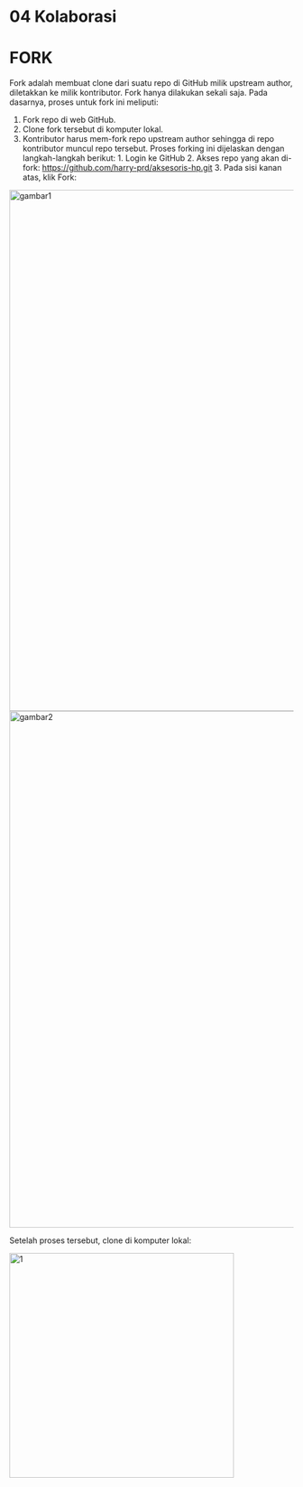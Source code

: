 # 04 Kolaborasi
# FORK
  Fork adalah membuat clone dari suatu repo di GitHub milik upstream author, diletakkan ke milik kontributor. Fork hanya dilakukan sekali saja. Pada dasarnya, proses untuk fork ini meliputi:
  1. Fork repo di web GitHub.
  2. Clone fork tersebut di komputer lokal.
  3. Kontributor harus mem-fork repo upstream author sehingga di repo kontributor muncul repo tersebut. Proses forking ini dijelaskan dengan langkah-langkah berikut:
    1. Login ke GitHub
    2. Akses repo yang akan di-fork: https://github.com/harry-prd/aksesoris-hp.git
    3. Pada sisi kanan atas, klik Fork:
 <img width="923" alt="gambar1" src="https://user-images.githubusercontent.com/115064323/224923939-9549dd87-17a2-4e5d-8d00-b2dffe4ef352.png">
<img width="915" alt="gambar2" src="https://user-images.githubusercontent.com/115064323/224923946-93bea927-f68c-45e7-9e87-7a419cba4d47.png">

Setelah proses tersebut, clone di komputer lokal:

<img width="398" alt="1" src="https://user-images.githubusercontent.com/115064323/224924153-76a16bf2-04b7-45d1-b26f-5d6a1c035e07.png">



